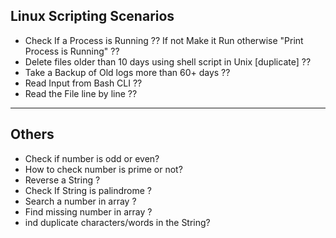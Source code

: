 ## Linux Scripting Scenarios


  - Check If a Process is Running ?? If not Make it Run otherwise "Print Process is Running" ??
  - Delete files older than 10 days using shell script in Unix [duplicate] ??
  - Take a Backup of Old logs more than 60+ days ??
  - Read Input from Bash CLI ??
  - Read the File line by line ??
  
  

----------------------------------

## Others
  - Check if number is odd or even?
  - How to check number is prime or not?
  - Reverse a String ?
  - Check If String is palindrome ?
  - Search a number in array ?
  - Find missing number in array ?
  - ind duplicate characters/words in the String?
  

